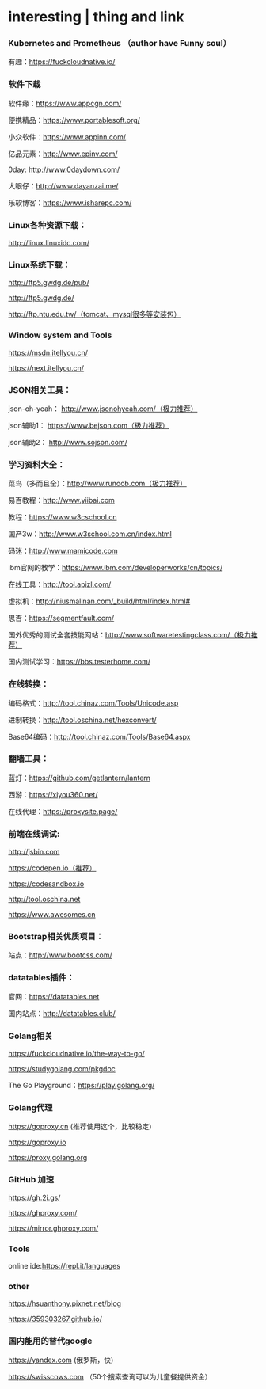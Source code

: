 # interesting | thing and link


### Kubernetes and Prometheus （author have Funny soul）
有趣：https://fuckcloudnative.io/


### 软件下载
软件缘：https://www.appcgn.com/

便携精品：https://www.portablesoft.org/

小众软件：https://www.appinn.com/

亿品元素：http://www.epinv.com/

0day: http://www.0daydown.com/

大眼仔：http://www.dayanzai.me/

乐软博客：https://www.isharepc.com/


### Linux各种资源下载：
http://linux.linuxidc.com/


### Linux系统下载：
http://ftp5.gwdg.de/pub/

http://ftp5.gwdg.de/

http://ftp.ntu.edu.tw/（tomcat、mysql很多等安装包）


### Window system and Tools

https://msdn.itellyou.cn/

https://next.itellyou.cn/



### JSON相关工具：

json-oh-yeah： http://www.jsonohyeah.com/（极力推荐）

json辅助1： https://www.bejson.com（极力推荐）

json辅助2： http://www.sojson.com/


### 学习资料大全：

菜鸟（多而且全）：http://www.runoob.com（极力推荐）

易百教程：http://www.yiibai.com

教程：https://www.w3cschool.cn

国产3w：http://www.w3school.com.cn/index.html

码迷：http://www.mamicode.com

ibm官网的教学：https://www.ibm.com/developerworks/cn/topics/

在线工具：http://tool.apizl.com/

虚拟机：http://niusmallnan.com/_build/html/index.html#

思否：https://segmentfault.com/

国外优秀的测试全套技能网站：http://www.softwaretestingclass.com/（极力推荐）

国内测试学习：https://bbs.testerhome.com/


### 在线转换：

编码格式：http://tool.chinaz.com/Tools/Unicode.asp

进制转换：http://tool.oschina.net/hexconvert/

Base64编码：http://tool.chinaz.com/Tools/Base64.aspx


### 翻墙工具：

蓝灯：https://github.com/getlantern/lantern

西游：https://xiyou360.net/

在线代理：https://proxysite.page/

### 前端在线调试:

http://jsbin.com

https://codepen.io（推荐）

https://codesandbox.io

http://tool.oschina.net

https://www.awesomes.cn



### Bootstrap相关优质项目：

站点：http://www.bootcss.com/


### datatables插件：

官网：https://datatables.net

国内站点：http://datatables.club/



### Golang相关
https://fuckcloudnative.io/the-way-to-go/

https://studygolang.com/pkgdoc

The Go Playground：https://play.golang.org/


### Golang代理

https://goproxy.cn (推荐使用这个，比较稳定)

https://goproxy.io

https://proxy.golang.org


### GitHub 加速
https://gh.2i.gs/

https://ghproxy.com/

https://mirror.ghproxy.com/


### Tools
online ide:https://repl.it/languages

### other
https://hsuanthony.pixnet.net/blog

https://359303267.github.io/


### 国内能用的替代google

https://yandex.com (俄罗斯，快)

https://swisscows.com （50个搜索查询可以为儿童餐提供资金）

